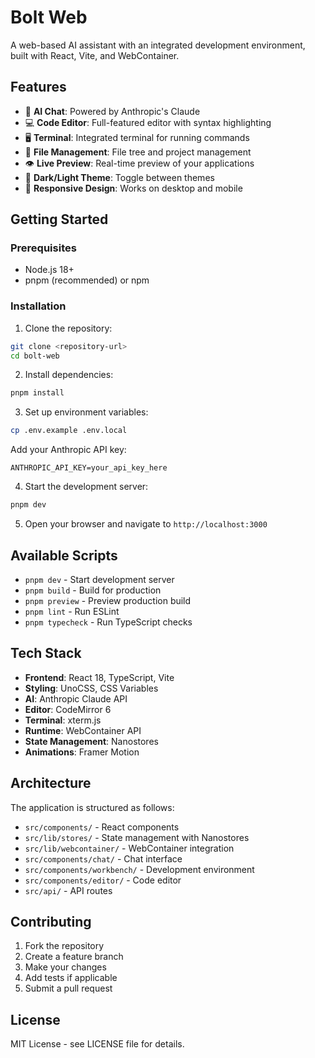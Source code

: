# Bolt Web

A web-based AI assistant with an integrated development environment, built with React, Vite, and WebContainer.

## Features

- 🤖 **AI Chat**: Powered by Anthropic's Claude
- 💻 **Code Editor**: Full-featured editor with syntax highlighting
- 🖥️ **Terminal**: Integrated terminal for running commands
- 📁 **File Management**: File tree and project management
- 👁️ **Live Preview**: Real-time preview of your applications
- 🌙 **Dark/Light Theme**: Toggle between themes
- 📱 **Responsive Design**: Works on desktop and mobile

## Getting Started

### Prerequisites

- Node.js 18+ 
- pnpm (recommended) or npm

### Installation

1. Clone the repository:
```bash
git clone <repository-url>
cd bolt-web
```

2. Install dependencies:
```bash
pnpm install
```

3. Set up environment variables:
```bash
cp .env.example .env.local
```

Add your Anthropic API key:
```
ANTHROPIC_API_KEY=your_api_key_here
```

4. Start the development server:
```bash
pnpm dev
```

5. Open your browser and navigate to `http://localhost:3000`

## Available Scripts

- `pnpm dev` - Start development server
- `pnpm build` - Build for production
- `pnpm preview` - Preview production build
- `pnpm lint` - Run ESLint
- `pnpm typecheck` - Run TypeScript checks

## Tech Stack

- **Frontend**: React 18, TypeScript, Vite
- **Styling**: UnoCSS, CSS Variables
- **AI**: Anthropic Claude API
- **Editor**: CodeMirror 6
- **Terminal**: xterm.js
- **Runtime**: WebContainer API
- **State Management**: Nanostores
- **Animations**: Framer Motion

## Architecture

The application is structured as follows:

- `src/components/` - React components
- `src/lib/stores/` - State management with Nanostores
- `src/lib/webcontainer/` - WebContainer integration
- `src/components/chat/` - Chat interface
- `src/components/workbench/` - Development environment
- `src/components/editor/` - Code editor
- `src/api/` - API routes

## Contributing

1. Fork the repository
2. Create a feature branch
3. Make your changes
4. Add tests if applicable
5. Submit a pull request

## License

MIT License - see LICENSE file for details.
